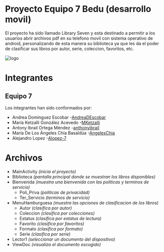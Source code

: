 # Proyecto Equipo 7 Bedu (desarrollo movil)

El proyecto ha sido llamado Library Seven y esta destinado a permitir a los usuarios abrir archivos pdf en su telefono movil con sistema operativo de android,
personalizando de esta manera su biblioteca ya que les da el poder de clasificar sus libros por autor, serie, coleccion, favoritos, etc.

![logo](https://user-images.githubusercontent.com/55233980/127573715-c27f7019-cb64-4c2b-a96e-a9b6f5a53e9f.PNG)

# Integrantes
## Equipo 7
Los integrantes han sido conformados por:

- Andrea Domínguez Escobar  -[AndreaDEscobar](https://github.com/AndreaDEscobar) 
- María Ketzalli González Acevedo -[MKetzalli](https://github.com/MKetzalli) 
- Antony Ibrail Ortega Méndez -[anthonyibrail](https://github.com/anthonyibrail) 
- María De Los Ángeles Chía Basaldúa -[AngelesChia](https://github.com/AngelesChia)
- Alejandro Lopez -[Alopez-7](https://github.com/Alopez-7)

# Archivos
- MainActivity *(inicia el proyecto)*
- Biblioteca *(pantalla principal donde se muestran los libros disponibles)*
- Bienvenida *(muestra una bienvenida con las politicas y terminos de servicio)*
  - Poli_Priva *(politicas de privacidad)*
  - Ter_Servicio *(terminos de servicio)*
- MenuHamburguesa *(muestra las opciones de clasificacion de los libros)*
  - Autor *(clasifica por autor)*
  - Coleccion *(clasifica por colecciones)*
  - Estatus *(clasifica por estatus de lectura)*
  - Favorito *(clasifica por favoritos)*
  - Formato *(clasifica por formato)*
  - Serie *(clasifica por serie)*
- Lector1 *(seleccionar un documento del dispositivo)*
- ViewDoc *(visualiza el documento escogido)*
